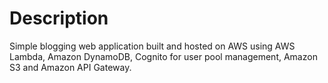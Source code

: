# Description

Simple blogging web application built and hosted on AWS using AWS Lambda, Amazon DynamoDB, Cognito for user pool management, Amazon S3 and Amazon API Gateway.
